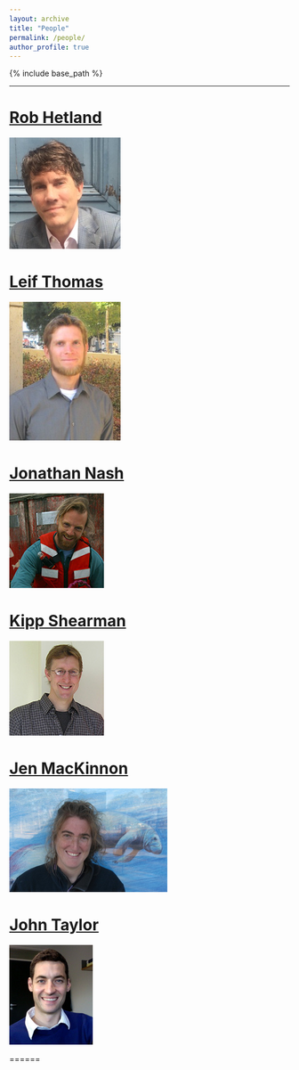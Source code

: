 ```yaml
---
layout: archive
title: "People"
permalink: /people/
author_profile: true
---
```


{% include base_path %}


----------

[Rob Hetland](http://pong.tamu.edu/~rob/)
======
![alt text](/images/rob.jpg "Rob Hetland")


[Leif Thomas](https://pangea.stanford.edu/~leift/)
======
![alt text](/images/leif.jpg "Leif Thomas")

[Jonathan Nash](https://ceoas.oregonstate.edu/profile/nash/)
======
![alt text](/images/jonathan.jpg "Jonathan Nash")


[Kipp Shearman](https://ceoas.oregonstate.edu/profile/shearman/)
======
![alt text](/images/kipp.jpg "Kipp Shearman")

[Jen MacKinnon](http://pordlabs.ucsd.edu/jen/)
======
![alt text](/images/jen.jpg "Jen MacKinnon")

[John Taylor](http://www.damtp.cam.ac.uk/people/j.r.taylor/)
======
![alt text](/images/john.jpg "John Taylor")

======



